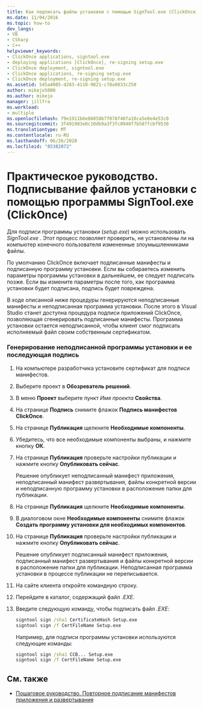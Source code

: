 ```yaml
---
title: Как подписать файлы установки с помощью SignTool.exe (ClickOnce) | Документация Майкрософт
ms.date: 11/04/2016
ms.topic: how-to
dev_langs:
- VB
- CSharp
- C++
helpviewer_keywords:
- ClickOnce applications, signtool.exe
- deploying applications [ClickOnce], re-signing setup.exe
- ClickOnce deployment, signtool.exe
- ClickOnce applications, re-signing setup.exe
- ClickOnce deployment, re-signing setup.exe
ms.assetid: 545a4005-d283-4110-9821-c78a9833c250
author: mikejo5000
ms.author: mikejo
manager: jillfra
ms.workload:
- multiple
ms.openlocfilehash: f9e1911b6e86058b7f078f40fa10ca5e0e4e53c0
ms.sourcegitcommit: 3f491903e0c10db9a3f3fc0940f7b587fcbf9530
ms.translationtype: MT
ms.contentlocale: ru-RU
ms.lasthandoff: 06/26/2020
ms.locfileid: "85382072"
---
```

# <a name="how-to-sign-setup-files-with-signtoolexe-clickonce"></a>Практическое руководство. Подписывание файлов установки с помощью программы SignTool.exe (ClickOnce)
Для подписи программы установки (*setup.exe*) можно использовать *SignTool.exe* . Этот процесс позволяет проверить, не установлены ли на компьютер конечного пользователя измененные злоумышленниками файлы.

 По умолчанию ClickOnce включает подписанные манифесты и подписанную программу установки. Если вы собираетесь изменить параметры программы установки в дальнейшем, ее следует подписать позже. Если вы измените параметры после того, как программа установки будет подписана, подпись будет повреждена.

 В ходе описанной ниже процедуры генерируются неподписанные манифесты и неподписанная программа установки. После этого в Visual Studio станет доступна процедура подписи приложений ClickOnce, позволяющая сгенерировать подписанные манифесты. Программа установки остается неподписанной, чтобы клиент смог подписать исполняемый файл своим собственным сертификатом.

### <a name="to-generate-an-unsigned-setup-program-and-sign-later"></a>Генерирование неподписанной программы установки и ее последующая подпись

1. На компьютере разработчика установите сертификат для подписи манифестов.

2. Выберите проект в **Обозреватель решений**.

3. В меню **Проект** выберите пункт *Имя проекта* **Свойства**.

4. На странице **Подпись** снимите флажок **Подпись манифестов ClickOnce**.

5. На странице **Публикация** щелкните **Необходимые компоненты**.

6. Убедитесь, что все необходимые компоненты выбраны, и нажмите кнопку **ОК**.

7. На странице **Публикация** проверьте настройки публикации и нажмите кнопку **Опубликовать сейчас**.

     Решение опубликует неподписанный манифест приложения, неподписанный манифест развертывания, файлы конкретной версии и неподписанную программу установки в расположение папки для публикации.

8. На странице **Публикация** щелкните **Необходимые компоненты**.

9. В диалоговом окне **Необходимые компоненты** снимите флажок **Создать программу установки для необходимых компонентов**.

10. На странице **Публикация** проверьте настройки публикации и нажмите кнопку **Опубликовать сейчас**.

     Решение опубликует подписанный манифест приложения, подписанный манифест развертывания и файлы конкретной версии в расположение папки для публикации. Неподписанная программа установки в процессе публикации не переписывается.

11. На сайте клиента откройте командную строку.

12. Перейдите в каталог, содержащий файл *.EXE*.

13. Введите следующую команду, чтобы подписать файл *.EXE*:

    ```cmd
    signtool sign /sha1 CertificateHash Setup.exe
    signtool sign /f CertFileName Setup.exe
    ```

     Например, для подписи программы установки используются следующие команды:

    ```cmd
    signtool sign /sha1 CCB... Setup.exe
    signtool sign /f CertFileName Setup.exe
    ```

## <a name="see-also"></a>См. также
- [Пошаговое руководство. Повторное подписание манифестов приложения и развертывания](../deployment/how-to-re-sign-application-and-deployment-manifests.md)
